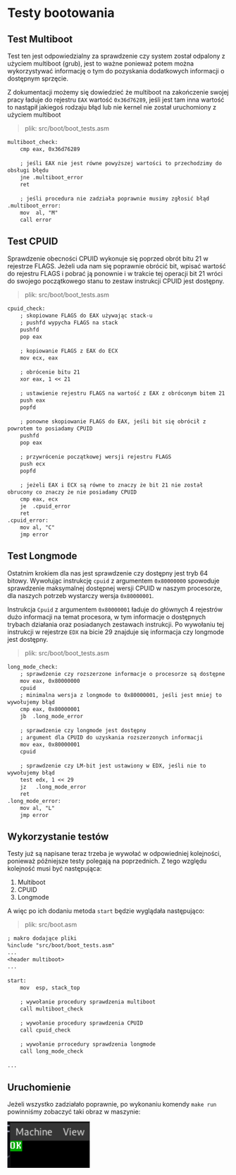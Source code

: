 # Testy bootowania

## Test Multiboot

Test ten jest odpowiedzialny za sprawdzenie czy system został odpalony z użyciem multiboot (grub), jest to ważne ponieważ potem można wykorzystywać informację o tym do pozyskania dodatkowych informacji o dostępnym sprzęcie.

Z dokumentacji możemy się dowiedzieć że multiboot na zakończenie swojej pracy ładuje do rejestru `EAX` wartość `0x36d76289`, jeśli jest tam inna wartość to nastąpił jakiegoś rodzaju błąd lub nie kernel nie został uruchomiony z użyciem multiboot

> plik: src/boot/boot_tests.asm
```x86asm
multiboot_check:
    cmp eax, 0x36d76289
    
    ; jeśli EAX nie jest równe powyższej wartości to przechodzimy do obsługi błędu
    jne .multiboot_error
    ret
 
    ; jeśli procedura nie zadziała poprawnie musimy zgłosić błąd
.multiboot_error:
    mov  al, "M"
    call error
```

## Test CPUID

Sprawdzenie obecności CPUID wykonuje się poprzed obrót bitu 21 w rejestrze FLAGS.
Jeżeli uda nam się poprawnie obrócić bit, wpisać wartość do rejestru FLAGS i pobrać ją ponownie i w trakcie tej operacji bit 21 wróci do swojego początkowego stanu to zestaw instrukcji CPUID jest dostępny.

> plik: src/boot/boot_tests.asm
```x86asm
cpuid_check:
    ; skopiowane FLAGS do EAX używając stack-u
    ; pushfd wypycha FLAGS na stack
    pushfd
    pop eax

    ; kopiowanie FLAGS z EAX do ECX
    mov ecx, eax

    ; obrócenie bitu 21
    xor eax, 1 << 21

    ; ustawienie rejestru FLAGS na wartość z EAX z obróconym bitem 21
    push eax
    popfd

    ; ponowne skopiowanie FLAGS do EAX, jeśli bit się obrócił z powrotem to posiadamy CPUID
    pushfd
    pop eax

    ; przywrócenie początkowej wersji rejestru FLAGS
    push ecx
    popfd

    ; jeżeli EAX i ECX są równe to znaczy że bit 21 nie został obrucony co znaczy że nie posiadamy CPUID
    cmp eax, ecx
    je  .cpuid_error
    ret
.cpuid_error:
    mov al, "C"
    jmp error

```

## Test Longmode

Ostatnim krokiem dla nas jest sprawdzenie czy dostępny jest tryb 64 bitowy. Wywołując instrukcję `cpuid` z argumentem `0x80000000` spowoduje sprawdzenie maksymalnej dostępnej wersji CPUID w naszym procesorze, dla naszych potrzeb wystarczy wersja `0x80000001`.

Instrukcja `Cpuid` z argumentem `0x80000001` ładuje do głównych 4 rejestrów dużo informacji na temat procesora, w tym informacje o dostępnych trybach działania oraz posiadanych zestawach instrukcji. Po wywołaniu tej instrukcji w rejestrze `EDX` na bicie 29 znajduje się informacja czy longmode jest dostępny.

> plik: src/boot/boot_tests.asm
```x86asm
long_mode_check:
    ; sprawdzenie czy rozszerzone informacje o procesorze są dostępne
    mov eax, 0x80000000
    cpuid                  
    ; minimalna wersja z longmode to 0x80000001, jeśli jest mniej to wywołujemy błąd
    cmp eax, 0x80000001
    jb  .long_mode_error

    ; sprawdzenie czy longmode jest dostępny
    ; argument dla CPUID do uzyskania rozszerzonych informacji 
    mov eax, 0x80000001
    cpuid

    ; sprawdzenie czy LM-bit jest ustawiony w EDX, jeśli nie to wywołujemy błąd
    test edx, 1 << 29
    jz   .long_mode_error
    ret
.long_mode_error:
    mov al, "L"
    jmp error
```

## Wykorzystanie testów

Testy już są napisane teraz trzeba je wywołać w odpowiedniej kolejności, ponieważ późniejsze testy polegają na poprzednich. Z tego względu kolejność musi być następująca:

1. Multiboot
2. CPUID
3. Longmode

A więc po ich dodaniu metoda `start` będzie wyglądała następująco:

> plik: src/boot.asm
```x86asm
; makro dodające pliki
%include "src/boot/boot_tests.asm"
...
<header multiboot>
...

start:
    mov  esp, stack_top

    ; wywołanie procedury sprawdzenia multiboot
    call multiboot_check
    
    ; wywołanie procedury sprawdzenia CPUID
    call cpuid_check

    ; wywołanie prrocedury sprawdzenia longmode
    call long_mode_check

...
```

## Uruchomienie

Jeżeli wszystko zadziałało poprawnie, po wykonaniu komendy `make run` powinniśmy zobaczyć taki obraz w maszynie:

![image](./boot_tests.png)
